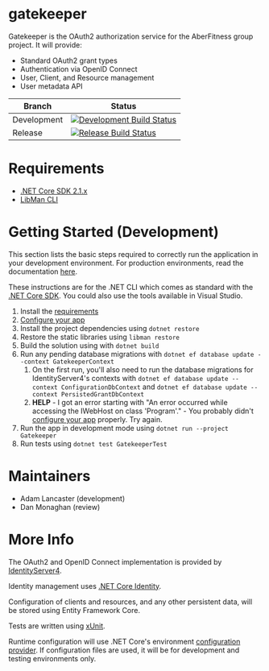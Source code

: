 # gatekeeper

Gatekeeper is the OAuth2 authorization service for the AberFitness group project.  It will provide:
* Standard OAuth2 grant types
* Authentication via OpenID Connect
* User, Client, and Resource management
* User metadata API

| Branch | Status |
|-|-|
| Development | [![Development Build Status](https://travis-ci.org/sem5640-2018/gatekeeper.svg?branch=development)](https://travis-ci.org/sem5640-2018/gatekeeper) |
| Release | [![Release Build Status](https://travis-ci.org/sem5640-2018/gatekeeper.svg?branch=master)](https://travis-ci.org/sem5640-2018/gatekeeper) |

# Requirements
* [.NET Core SDK 2.1.x][dotnetsdk]
* [LibMan CLI][libmancli]

# Getting Started (Development)
This section lists the basic steps required to correctly run the application in your development environment.  For production environments, read the documentation [here](docs/production-deployment.md).

These instructions are for the .NET CLI which comes as standard with the [.NET Core SDK][dotnetsdk].  You could also use the tools available in Visual Studio.

1. Install the [requirements](#requirements)
1. [Configure your app](docs/runtime-configuration.md)
1. Install the project dependencies using `dotnet restore`
1. Restore the static libraries using `libman restore`
1. Build the solution using with `dotnet build`
1. Run any pending database migrations with `dotnet ef database update --context GatekeeperContext`
   1. On the first run, you'll also need to run the database migrations for IdentityServer4's contexts with `dotnet ef database update --context ConfigurationDbContext` and `dotnet ef database update --context PersistedGrantDbContext`
   1. **HELP** - I got an error starting with "An error occurred while accessing the IWebHost on class 'Program'." - You probably didn't [configure your app](docs/runtime-configuration.md) properly.  Try again.
1. Run the app in development mode using `dotnet run --project Gatekeeper`
1. Run tests using `dotnet test GatekeeperTest`

# Maintainers

* Adam Lancaster (development)
* Dan Monaghan (review)

# More Info

The OAuth2 and OpenID Connect implementation is provided by [IdentityServer4][ids4].

Identity management uses [.NET Core Identity][dotnetidentity].

Configuration of clients and resources, and any other persistent data, will be stored using Entity Framework Core.

Tests are written using [xUnit][xunit].

Runtime configuration will use .NET Core's environment [configuration provider][dotnetconfig].  If configuration files are used, it will be for development and testing environments only.

[dotnetsdk]: https://www.microsoft.com/net/download/dotnet-core/2.1
[libmancli]: https://docs.microsoft.com/en-us/aspnet/core/client-side/libman/libman-cli?view=aspnetcore-2.1
[ids4]: http://docs.identityserver.io
[dotnetidentity]: https://docs.microsoft.com/en-us/aspnet/core/security/authentication/identity?view=aspnetcore-2.1&tabs=visual-studio
[xunit]: https://xunit.github.io/
[dotnetconfig]: https://docs.microsoft.com/en-us/aspnet/core/fundamentals/configuration/?view=aspnetcore-2.1